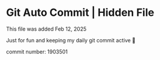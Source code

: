 # Git Auto Commit | Hidden File

This file was added Feb 12, 2025

Just for fun and keeping my daily git commit active 🤪

commit number: 1903501
